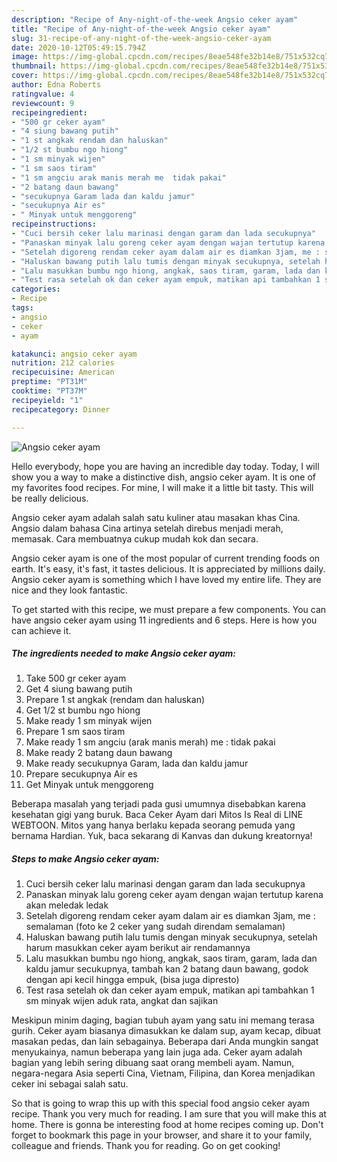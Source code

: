 ```yaml
---
description: "Recipe of Any-night-of-the-week Angsio ceker ayam"
title: "Recipe of Any-night-of-the-week Angsio ceker ayam"
slug: 31-recipe-of-any-night-of-the-week-angsio-ceker-ayam
date: 2020-10-12T05:49:15.794Z
image: https://img-global.cpcdn.com/recipes/8eae548fe32b14e8/751x532cq70/angsio-ceker-ayam-foto-resep-utama.jpg
thumbnail: https://img-global.cpcdn.com/recipes/8eae548fe32b14e8/751x532cq70/angsio-ceker-ayam-foto-resep-utama.jpg
cover: https://img-global.cpcdn.com/recipes/8eae548fe32b14e8/751x532cq70/angsio-ceker-ayam-foto-resep-utama.jpg
author: Edna Roberts
ratingvalue: 4
reviewcount: 9
recipeingredient:
- "500 gr ceker ayam"
- "4 siung bawang putih"
- "1 st angkak rendam dan haluskan"
- "1/2 st bumbu ngo hiong"
- "1 sm minyak wijen"
- "1 sm saos tiram"
- "1 sm angciu arak manis merah me  tidak pakai"
- "2 batang daun bawang"
- "secukupnya Garam lada dan kaldu jamur"
- "secukupnya Air es"
- " Minyak untuk menggoreng"
recipeinstructions:
- "Cuci bersih ceker lalu marinasi dengan garam dan lada secukupnya"
- "Panaskan minyak lalu goreng ceker ayam dengan wajan tertutup karena akan meledak ledak"
- "Setelah digoreng rendam ceker ayam dalam air es diamkan 3jam, me : semalaman (foto ke 2 ceker yang sudah direndam semalaman)"
- "Haluskan bawang putih lalu tumis dengan minyak secukupnya, setelah harum masukkan ceker ayam berikut air rendamannya"
- "Lalu masukkan bumbu ngo hiong, angkak, saos tiram, garam, lada dan kaldu jamur secukupnya, tambah kan 2 batang daun bawang, godok dengan api kecil hingga empuk, (bisa juga dipresto)"
- "Test rasa setelah ok dan ceker ayam empuk, matikan api tambahkan 1 sm minyak wijen aduk rata, angkat dan sajikan"
categories:
- Recipe
tags:
- angsio
- ceker
- ayam

katakunci: angsio ceker ayam 
nutrition: 212 calories
recipecuisine: American
preptime: "PT31M"
cooktime: "PT37M"
recipeyield: "1"
recipecategory: Dinner

---
```



![Angsio ceker ayam](https://img-global.cpcdn.com/recipes/8eae548fe32b14e8/751x532cq70/angsio-ceker-ayam-foto-resep-utama.jpg)

Hello everybody, hope you are having an incredible day today. Today, I will show you a way to make a distinctive dish, angsio ceker ayam. It is one of my favorites food recipes. For mine, I will make it a little bit tasty. This will be really delicious.

Angsio ceker ayam adalah salah satu kuliner atau masakan khas Cina. Angsio dalam bahasa Cina artinya setelah direbus menjadi merah, memasak. Cara membuatnya cukup mudah kok dan secara.

Angsio ceker ayam is one of the most popular of current trending foods on earth. It's easy, it's fast, it tastes delicious. It is appreciated by millions daily. Angsio ceker ayam is something which I have loved my entire life. They are nice and they look fantastic.


To get started with this recipe, we must prepare a few components. You can have angsio ceker ayam using 11 ingredients and 6 steps. Here is how you can achieve it.

<!--inarticleads1-->

##### The ingredients needed to make Angsio ceker ayam:

1. Take 500 gr ceker ayam
1. Get 4 siung bawang putih
1. Prepare 1 st angkak (rendam dan haluskan)
1. Get 1/2 st bumbu ngo hiong
1. Make ready 1 sm minyak wijen
1. Prepare 1 sm saos tiram
1. Make ready 1 sm angciu (arak manis merah) me : tidak pakai
1. Make ready 2 batang daun bawang
1. Make ready secukupnya Garam, lada dan kaldu jamur
1. Prepare secukupnya Air es
1. Get  Minyak untuk menggoreng


Beberapa masalah yang terjadi pada gusi umumnya disebabkan karena kesehatan gigi yang buruk. Baca Ceker Ayam dari Mitos Is Real di LINE WEBTOON. Mitos yang hanya berlaku kepada seorang pemuda yang bernama Hardian. Yuk, baca sekarang di Kanvas dan dukung kreatornya! 

<!--inarticleads2-->

##### Steps to make Angsio ceker ayam:

1. Cuci bersih ceker lalu marinasi dengan garam dan lada secukupnya
1. Panaskan minyak lalu goreng ceker ayam dengan wajan tertutup karena akan meledak ledak
1. Setelah digoreng rendam ceker ayam dalam air es diamkan 3jam, me : semalaman (foto ke 2 ceker yang sudah direndam semalaman)
1. Haluskan bawang putih lalu tumis dengan minyak secukupnya, setelah harum masukkan ceker ayam berikut air rendamannya
1. Lalu masukkan bumbu ngo hiong, angkak, saos tiram, garam, lada dan kaldu jamur secukupnya, tambah kan 2 batang daun bawang, godok dengan api kecil hingga empuk, (bisa juga dipresto)
1. Test rasa setelah ok dan ceker ayam empuk, matikan api tambahkan 1 sm minyak wijen aduk rata, angkat dan sajikan


Meskipun minim daging, bagian tubuh ayam yang satu ini memang terasa gurih. Ceker ayam biasanya dimasukkan ke dalam sup, ayam kecap, dibuat masakan pedas, dan lain sebagainya. Beberapa dari Anda mungkin sangat menyukainya, namun beberapa yang lain juga ada. Ceker ayam adalah bagian yang lebih sering dibuang saat orang membeli ayam. Namun, negara-negara Asia seperti Cina, Vietnam, Filipina, dan Korea menjadikan ceker ini sebagai salah satu. 

So that is going to wrap this up with this special food angsio ceker ayam recipe. Thank you very much for reading. I am sure that you will make this at home. There is gonna be interesting food at home recipes coming up. Don't forget to bookmark this page in your browser, and share it to your family, colleague and friends. Thank you for reading. Go on get cooking!
